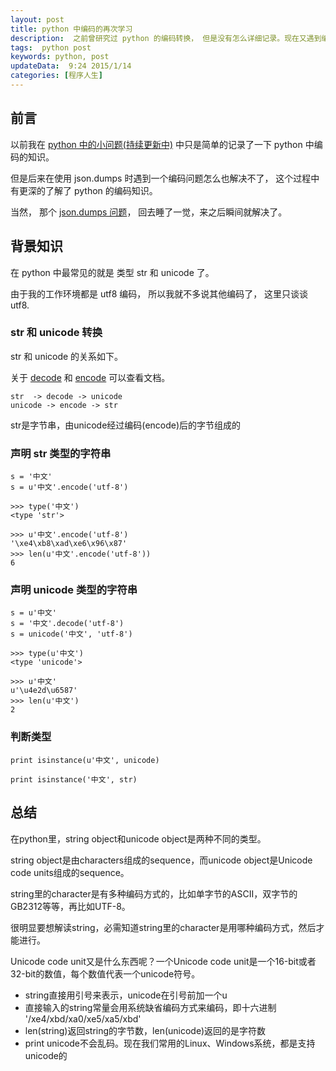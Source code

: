 ```yaml
---  
layout: post  
title: python 中编码的再次学习
description:  之前曾研究过 python 的编码转换， 但是没有怎么详细记录。现在又遇到编码问题，记录一下。  
tags:  python post
keywords: python, post
updateData:  9:24 2015/1/14
categories: [程序人生]
---  
```


## 前言

以前我在 [python 中的小问题(持续更新中)][python-problem] 中只是简单的记录了一下 python 中编码的知识。  

但是后来在使用 json.dumps 时遇到一个编码问题怎么也解决不了， 这个过程中有更深的了解了 python 的编码知识。  

当然， 那个 [json.dumps 问题][json-dump-more]， 回去睡了一觉，来之后瞬间就解决了。  


## 背景知识


在 python 中最常见的就是 类型 str 和 unicode 了。  

由于我的工作环境都是 utf8 编码， 所以我就不多说其他编码了， 这里只谈谈 utf8.  


### str 和 unicode 转换

str 和 unicode 的关系如下。  

关于 [decode][string_decode] 和 [encode][string_encode] 可以查看文档。  

```
str  -> decode -> unicode
unicode -> encode -> str
```


str是字节串，由unicode经过编码(encode)后的字节组成的  


### 声明 str 类型的字符串

```
s = '中文'
s = u'中文'.encode('utf-8')

>>> type('中文')
<type 'str'>

>>> u'中文'.encode('utf-8')
'\xe4\xb8\xad\xe6\x96\x87'
>>> len(u'中文'.encode('utf-8'))
6
```


### 声明 unicode 类型的字符串

```
s = u'中文'
s = '中文'.decode('utf-8')
s = unicode('中文', 'utf-8')

>>> type(u'中文')
<type 'unicode'>

>>> u'中文'
u'\u4e2d\u6587'
>>> len(u'中文')
2
```

### 判断类型

```
print isinstance(u'中文', unicode)

print isinstance('中文', str)
```


## 总结

在python里，string object和unicode object是两种不同的类型。  

string object是由characters组成的sequence，而unicode object是Unicode code units组成的sequence。  

string里的character是有多种编码方式的，比如单字节的ASCII，双字节的GB2312等等，再比如UTF-8。  

很明显要想解读string，必需知道string里的character是用哪种编码方式，然后才能进行。  

Unicode code unit又是什么东西呢？一个Unicode code unit是一个16-bit或者32-bit的数值，每个数值代表一个unicode符号。  


* string直接用引号来表示，unicode在引号前加一个u  
* 直接输入的string常量会用系统缺省编码方式来编码，即十六进制 '/xe4/xbd/xa0/xe5/xa5/xbd'
* len(string)返回string的字节数，len(unicode)返回的是字符数
* print unicode不会乱码。现在我们常用的Linux、Windows系统，都是支持unicode的


[json-dump-more]: http://github.tiankonguse.com/blog/2015/01/14/json-dump-more/
[string_encode]: http://www.tutorialspoint.com/python/string_encode.htm
[string_decode]: http://www.tutorialspoint.com/python/string_decode.htm
[python-problem]: http://github.tiankonguse.com/blog/2014/10/29/python-problem/#content-h2-%E7%BC%96%E7%A0%81%E6%A3%80%E6%B5%8B%20%E4%B8%8E%E8%BD%AC%E6%8D%A2%E7%BC%96%E7%A0%81
